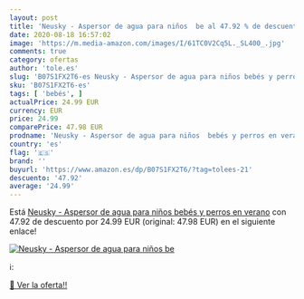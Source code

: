 ```yaml
---
layout: post
title: 'Neusky - Aspersor de agua para niños  be al 47.92 % de descuento'
date: 2020-08-18 16:57:02
image: 'https://m.media-amazon.com/images/I/61TC0V2Cq5L._SL400_.jpg'
comments: true
category: ofertas
author: 'tole.es'
slug: 'B07S1FX2T6-es Neusky - Aspersor de agua para niños bebés y perros en verano'
sku: 'B07S1FX2T6-es'
tags: [ 'bebés', ]
actualPrice: 24.99 EUR
currency: EUR
price: 24.99
comparePrice: 47.98 EUR
prodname: 'Neusky - Aspersor de agua para niños  bebés y perros en verano'
country: 'es'
flag: '🇪🇸'
brand: ''
buyurl: 'https://www.amazon.es/dp/B07S1FX2T6/?tag=tolees-21'
descuento: '47.92'
average: '24.99'
---
```


Está [Neusky - Aspersor de agua para niños  bebés y perros en verano](https://www.amazon.es/dp/B07S1FX2T6/?tag=tolees-21) con 47.92 de descuento por 24.99 EUR (original: 47.98 EUR) en el siguiente enlace!

[![Neusky - Aspersor de agua para niños  be](https://m.media-amazon.com/images/I/61TC0V2Cq5L._SL400_.jpg)](https://www.amazon.es/dp/B07S1FX2T6/?tag=tolees-21)

ℹ️:


[🛒 Ver la oferta!!](https://www.amazon.es/dp/B07S1FX2T6/?tag=tolees-21)

